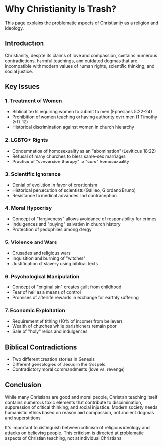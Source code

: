 # Why Christianity Is Trash?

This page explains the problematic aspects of Christianity as a religion and ideology.

## Introduction

Christianity, despite its claims of love and compassion, contains numerous contradictions, harmful teachings, and outdated dogmas that are incompatible with modern values of human rights, scientific thinking, and social justice.

## Key Issues

### 1. Treatment of Women

- Biblical texts requiring women to submit to men (Ephesians 5:22-24)
- Prohibition of women teaching or having authority over men (1 Timothy 2:11-12)
- Historical discrimination against women in church hierarchy

### 2. LGBTQ+ Rights

- Condemnation of homosexuality as an "abomination" (Leviticus 18:22)
- Refusal of many churches to bless same-sex marriages
- Practice of "conversion therapy" to "cure" homosexuality

### 3. Scientific Ignorance

- Denial of evolution in favor of creationism
- Historical persecution of scientists (Galileo, Giordano Bruno)
- Resistance to medical advances and contraception

### 4. Moral Hypocrisy

- Concept of "forgiveness" allows avoidance of responsibility for crimes
- Indulgences and "buying" salvation in church history
- Protection of pedophiles among clergy

### 5. Violence and Wars

- Crusades and religious wars
- Inquisition and burning of "witches"
- Justification of slavery using biblical texts

### 6. Psychological Manipulation

- Concept of "original sin" creates guilt from childhood
- Fear of hell as a means of control
- Promises of afterlife rewards in exchange for earthly suffering

### 7. Economic Exploitation

- Requirement of tithing (10% of income) from believers
- Wealth of churches while parishioners remain poor
- Sale of "holy" relics and indulgences

## Biblical Contradictions

- Two different creation stories in Genesis
- Different genealogies of Jesus in the Gospels
- Contradictory moral commandments (love vs. revenge)

## Conclusion

While many Christians are good and moral people, Christian teaching itself contains numerous toxic elements that contribute to discrimination, suppression of critical thinking, and social injustice. Modern society needs humanistic ethics based on reason and compassion, not ancient dogmas and superstitions.

It's important to distinguish between criticism of religious ideology and attacks on believing people. This criticism is directed at problematic aspects of Christian teaching, not at individual Christians.
